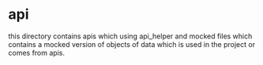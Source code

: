 # api
this directory contains apis which using api_helper and mocked files which contains 
a mocked version of objects of data which is used in the project or comes from apis.
